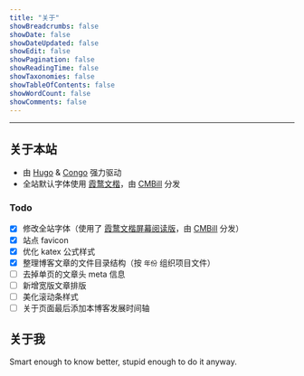 ```yaml
---
title: "关于"
showBreadcrumbs: false
showDate: false
showDateUpdated: false
showEdit: false
showPagination: false
showReadingTime: false
showTaxonomies: false
showTableOfContents: false
showWordCount: false
showComments: false
---
```


---

## 关于本站

- 由 [Hugo](https://gohugo.io/) & [Congo](https://github.com/jpanther/congo) 强力驱动
- 全站默认字体使用 [霞鹜文楷](https://github.com/lxgw/LxgwWenKai)，由 [CMBill](https://github.com/CMBill/lxgw-wenkai-web) 分发

### Todo

- [x] 修改全站字体（使用了 [霞鹜文楷屏幕阅读版](https://github.com/lxgw/LxgwWenKai-Screen)，由 [CMBill](https://github.com/CMBill/lxgw-wenkai-screen-web) 分发）
- [x] 站点 favicon
- [x] 优化 katex 公式样式
- [x] 整理博客文章的文件目录结构（按 `年份` 组织项目文件）
- [ ] 去掉单页的文章头 meta 信息
- [ ] 新增宽版文章排版
- [ ] 美化滚动条样式
- [ ] 关于页面最后添加本博客发展时间轴

## 关于我

Smart enough to know better, stupid enough to do it anyway.
